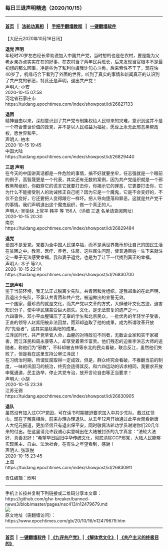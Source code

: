 ### 每日三退声明精选（2020/10/15）
------------------------

#### [首页](https://github.com/gfw-breaker/banned-news3/blob/master/README.md) &nbsp;&nbsp;|&nbsp;&nbsp; [法轮功真相](https://github.com/begood0513/basic/blob/master/README.md)  &nbsp;&nbsp;|&nbsp;&nbsp; [手把手翻墙教程](https://github.com/gfw-breaker/guides/wiki)  &nbsp;&nbsp;|&nbsp;&nbsp; [一键翻墙软件](https://github.com/gfw-breaker/nogfw/blob/master/README.md)  



<div><p>
 【大纪元2020年10月16日讯】
</p>
<p>
 <strong>
  <ok href="https://www.epochtimes.com/gb/tag/%E9%80%80%E5%85%9A.html">
   退党
  </ok>
  声明
 </strong>
 <br/>
 年轻时20岁左右经长辈劝说加入中国共产党，当时想的也是在农村，要是能为父老乡亲办点实实在在的好事，在农村当了两年民兵班长，后来发现当官根本不是最初想的那么回事，净是些为了私利尔虞我诈勾心斗角，后来索性不干了，现在快40岁了，机缘巧合下看到了外面的世界，听到了真实的事情和新闻真正的认识到了共产党的邪恶，特此还是声明，退出共产党！
 <br/>
 声明人: 小安
 <br/>
 2020-10-15 07:58
 <br/>
 河北省石家庄市
 <br/>
 https://tuidang.epochtimes.com/index/showpost/id/26827133
</p>
<p>
 <strong>
  退团
 </strong>
 <br/>
 精神自由以来，深刻意识到了共产党专制集权给人民带来的灾难，意识到这并不是一个符合普世价值的政党，并不是以人民权益为福祉，愿世上永无此邪恶黑帮政权，愿世界和平。
 <br/>
 声明人: 柏木
 <br/>
 2020-10-15 19:45
 <br/>
 中国大陆
 <br/>
 https://tuidang.epochtimes.com/index/showpost/id/26829440
</p>
<p>
 <strong>
  <ok href="https://www.epochtimes.com/gb/tag/%E4%B8%89%E9%80%80.html">
   三退
  </ok>
  声明
 </strong>
 <br/>
 在今天的中国讲真话都是一件危险的事情，搞不好就要坐牢，任志强就是一个眼前的例子，高智晟更是一个代表，其实还有无数的案例，因为共产党组织就是一个邪教黑帮组织，你戳穿它的谎言它就要打击你，你揭示它的罪恶，它更要打击你，它为什么不能接受别人的劝诫修正自己呢？因为它是一个魔鬼，它是不会变好的，不仅不会变好，它还要把人变得跟它一样坏。把人导向堕落和罪恶，这就是共产党干的事情。我们声明退出这个魔鬼组织，做一个真正的人。
 <br/>
 声明人: 吴愉快 上官平 韩平 等 156人（详细
 <ok href="https://www.epochtimes.com/gb/tag/%E4%B8%89%E9%80%80.html">
  三退
 </ok>
 名单请查阅网址）
 <br/>
 2020-10-15 20:30
 <br/>
 南京
 <br/>
 https://tuidang.epochtimes.com/index/showpost/id/26829484
</p>
<p>
 <strong>
  <ok href="https://www.epochtimes.com/gb/tag/%E9%80%80%E5%85%9A.html">
   退党
  </ok>
 </strong>
 <br/>
 爱国不是爱党。党要为全中国人民谋幸福，而不是满世界撒币却让自己的国民生活在贫困之中。教育、医疗、养老、住房，这些民生问题，使普通百姓一生下来就注定一辈子无法感受幸福。我和妻子退党，也是为了让下一代找到真正的幸福。
 <br/>
 声明人: 木子 等2人
 <br/>
 2020-10-15 22:14
 <br/>
 https://tuidang.epochtimes.com/index/showpost/id/26830700
</p>
<p>
 <strong>
  三退声明
 </strong>
 <br/>
 鉴于当前环境，我无法正式脱离少先队，共青团和党组织。遂我郑重的在此声明，我退出少先队，不承认共青团和共产党，被迫做出的宣誓无效。
 <br/>
 一个国家，最珍贵的就是文化，而共产党以文革的方式，大肆破坏文化古迹，迫害知识分子，使中华民族蒙受巨大损失。文化，是无法恢复的遗产之一。
 <br/>
 六四事件，邓小平血腥镇压了无辜的学生和北京民众，一批优秀的年轻学子受害，正直的领导人赵紫阳被非法囚禁，而邓却盗取了他的成果，成为所谓改革开放的“先驱者”，这其实是赵紫阳的成果。
 <br/>
 江泽民时代，共产党草菅人命，血腥的对待政见不同者，无数企业家和实干家被害，而江泽民和周永康等人，却享受着荣华富贵。他们残忍的迫害李洪志大师的追随者，称他们为“邪教”，不料却被吉林等东北的民众看破，联合反江，虽然他们失败了，但是我在这里支持公审江泽民！
 <br/>
 在习统治时期，所谓反腐取得一定成效，但是，群众终究会看破，不推翻当前的制度，一味的巩固习的统治，终究会适得其反。和六四运动的诉求相同，我要求开放申冤通道，民主选举，停止共党专治，放开言论自由等正当要求！
 <br/>
 声明人: 小胡
 <br/>
 2020-10-15 23:39
 <br/>
 江苏无锡
 <br/>
 https://tuidang.epochtimes.com/index/showpost/id/26830905
</p>
<p>
 <strong>
  退队
 </strong>
 <br/>
 虽然没有加入过CCP党团，可在读书时期被迫要求加入中共少先队、戴过红领巾。现在了解真相后，前来办理办理退队。从去年12月开始通过此平台观看新唐人大纪元报道，更加坚信只有退出保平安，同时敬佩法轮功学员谢谢你们20几年来的付出。在这里请允许我诚心实意喊出在大陆被封杀的九字真言：“法轮大法好、真善忍好！”希望早日回归中华传统文化，彻底清除CCP邪党，大陆人民能够实现民主、自由、法治社会，在有生之年望看到，感谢！
 <br/>
 声明人: 张琪悦
 <br/>
 2020-10-15 23:45
 <br/>
 上海
 <br/>
 https://tuidang.epochtimes.com/index/showpost/id/26830911
</p>
<p>
 责任编辑：欣明
</p>
</div>
<hr/>
手机上长按并复制下列链接或二维码分享本文章：<br/>
https://github.com/gfw-breaker/banned-news3/blob/master/pages/nsc413/n12479679.md <br/>
<a href='https://github.com/gfw-breaker/banned-news3/blob/master/pages/nsc413/n12479679.md'><img src='https://github.com/gfw-breaker/banned-news3/blob/master/pages/nsc413/n12479679.md.png'/></a> <br/>
原文地址（需翻墙访问）：https://www.epochtimes.com/gb/20/10/16/n12479679.htm


------------------------
#### [首页](https://github.com/gfw-breaker/banned-news3/blob/master/README.md) &nbsp;|&nbsp; [一键翻墙软件](https://github.com/gfw-breaker/nogfw/blob/master/README.md) &nbsp;| [《九评共产党》](https://github.com/gfw-breaker/9ping.md/blob/master/README.md#九评之一评共产党是什么) | [《解体党文化》](https://github.com/gfw-breaker/jtdwh.md/blob/master/README.md) | [《共产主义的终极目的》](https://github.com/gfw-breaker/gczydzjmd.md/blob/master/README.md)


<img src='http://gfw-breaker.win/banned-news3/pages/nsc413/n12479679.md' width='0px' height='0px'/>